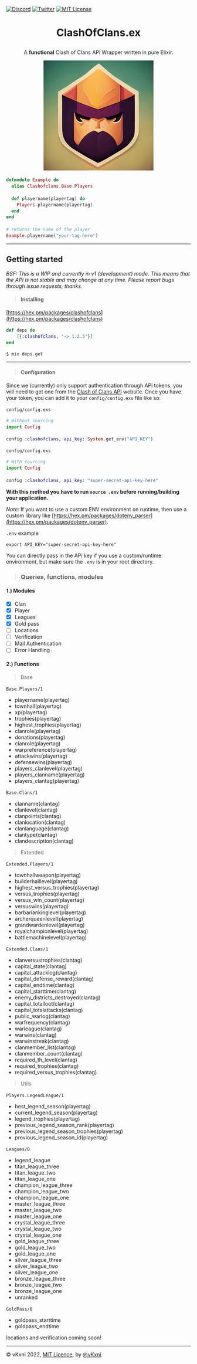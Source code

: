 [![Discord](https://img.shields.io/discord/823720615965622323.svg?style=for-the-badge)](https://discord.gg/UDNcTrBagN)
[![Twitter](https://img.shields.io/badge/Twitter-1DA1F2?style=for-the-badge&logo=twitter&logoColor=white)](https://twitter.com/vkxni)
[![MIT License](https://img.shields.io/badge/license-MIT-blue.svg?style=for-the-badge)](https://github.com/alelievr/Mixture/blob/master/LICENSE)

# <p align="center">ClashOfClans.ex

<p align="center">A <strong>functional</strong> Clash of Clans APi Wrapper written in pure Elixir.</p>

<p align="center">
<img src="coc.ex_logo.png"  alt="clashofclans.ex" width="300" height="300"/></a>
<p>

```elixir
defmodule Example do
  alias Clashofclans.Base.Players

  def playername(playertag) do
    Players.playername(playertag)
  end
end

# returns the name of the player
Example.playername("your-tag-here") 
```

---

## Getting started
*BSF: This is a WIP and currently in v1 (development) mode. This means that the API is not stable and may change at any time. Please report bugs through issue requests, thanks.*
> #### Installing

[https://hex.pm/packages/clashofclans](https://hex.pm/packages/clashofclans)    
```elixir
def deps do
    [{:clashofclans, "~> 1.2.5"}]
end
```

```
$ mix deps.get
```

--- 

> #### Configuration
Since we (currently) only support authentication through APi tokens, you will need to get one from the [Clash of Clans API](https://developer.clashofclans.com/#/account) website. Once you have your token, you can add it to your `config/config.exs` file like so:

`config/config.exs`
```elixir
# Without sourcing
import Config

config :clashofclans, api_key: System.get_env("API_KEY")
``` 

`config/config.exs`
```elixir
# With sourcing
import Config

config :clashofclans, api_key: "super-secret-api-key-here"
``` 
**With this method you have to run `source .env` before running/building your application.**

*Note:* If you want to use a custom ENV environment on runtime, then use a custom library like [https://hex.pm/packages/dotenv_parser](https://hex.pm/packages/dotenv_parser).

`.env` example
```
export API_KEY="super-secret-api-key-here"
```
You can directly pass in the APi key if you use a custom/runtime environment, but
make  sure the `.env` is in your root directory.

> ### Queries, functions, modules

#### 1.) Modules
- [x] Clan
- [x] Player
- [x] Leagues 
- [x] Gold pass
- [ ] Locations
- [ ] Verification
- [ ] Mail Authentication
- [ ] Error Handling

#### 2.) Functions

> Base

`Base.Players/1` 
- playername(playertag)
- townhall(playertag)
- xp(playertag)
- trophies(playertag)
- highest_trophies(playertag)
- clanrole(playertag)
- donations(playertag)
- clanrole(playertag)
- warpreference(playertag)
- attackwins(playertag)
- defensewins(playertag)
- players_clanlevel(playertag)
- players_clanname(playertag)
- players_clantag(playertag)

`Base.Clans/1`
- clanname(clantag)
- clanlevel(clantag)
- clanpoints(clantag)
- clanlocation(clantag)
- clanlanguage(clantag)
- clantype(clantag)
- clandescription(clantag)

> Extended

`Extended.Players/1`
- townhallweapon(playertag)
- builderhalllevel(playertag)
- highest_versus_trophies(playertag)
- versus_trophies(playertag)
- versus_win_count(playertag)
- versuswins(playertag)
- barbariankinglevel(playertag)
- archerqueenlevel(playertag)
- grandwardenlevel(playertag)
- royalchampionlevel(playertag)
- battlemachinelevel(playertag)

`Extended.Clans/1`
- clanversustrophies(clantag)
- capital_state(clantag)
- capital_attacklog(clantag)
- capital_defense_reward(clantag)
- capital_endtime(clantag)
- capital_starttime(clantag)
- enemy_districts_destroyed(clantag)
- capital_totalloot(clantag)
- capital_totalattacks(clantag)
- public_warlog(clantag)
- warfrequency(clantag)
- warleague(clantag)
- warwins(clantag)
- warwinstreak(clantag)
- clanmember_list(clantag)
- clanmember_count(clantag)
- required_th_level(clantag)
- required_trophies(clantag)
- required_versus_trophies(clantag)
 
> Utils
  
`Players.LegendLeague/1`
 
- best_legend_season(playertag)
- current_legend_season(playertag)
- legend_trophies(playertag)
- previous_legend_season_rank(playertag)
- previous_legend_season_trophies(playertag)
- previous_legend_season_id(playertag)

`Leagues/0`
- legend_league
- titan_league_three
- titan_league_two
- titan_league_one
- champion_league_three
- champion_league_two
- champion_league_one
- master_league_three
- master_league_two
- master_league_one
- crystal_league_three
- crystal_league_two
- crystal_league_one
- gold_league_three
- gold_league_two
- gold_league_one
- silver_league_three
- silver_league_two
- silver_league_one
- bronze_league_three
- bronze_league_two
- bronze_league_one
- unranked

`GoldPass/0`
- goldpass_starttime
- goldpass_endtime


locations and verification coming soon!

---

© vKxni 2022, [MIT Licence](/LICENSE), by [@vKxni](https://github.com/vKxni).
